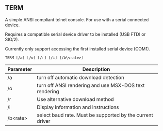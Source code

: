 ## TERM

A simple ANSI compliant telnet console.  For use with a serial connected device.

Requires a compatible serial device driver to be installed (USB FTDI or SIO/2).

Currently only support accessing the first installed serial device (COM1).

`TERM [/a] [/o] [/r] [/i] [/b\<rate>]`

|Parameter|Description|
|---|---|
|/a|turn off automatic download detection|
|/o|turn off ANSI rendering and use MSX-DOS text rendering|
|/r|Use alternative download method|
|/i|Display information and instructions|
|/b\<rate>|select baud rate.  Must be supported by the current driver|
